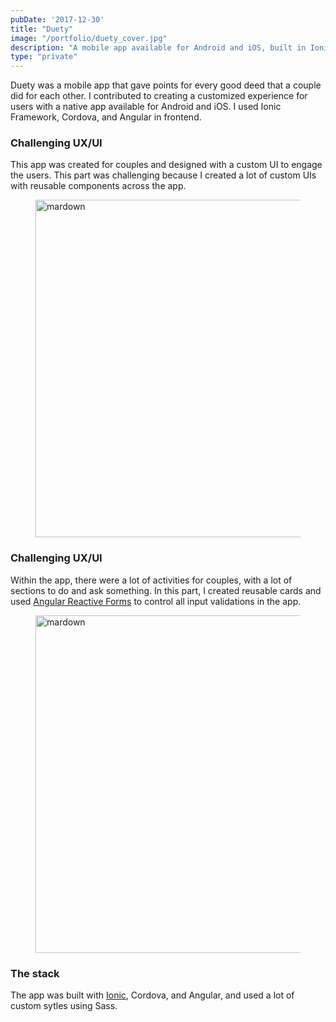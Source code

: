 ```yaml
---
pubDate: '2017-12-30'
title: "Duety"
image: "/portfolio/duety_cover.jpg"
description: "A mobile app available for Android and iOS, built in Ionic and Angular with a challenging UX/UI"
type: "private"
---
```


Duety was a mobile app that gave points for every good deed that a couple did for each other. I contributed to creating a customized experience for users with a native app available for Android and iOS. I used Ionic Framework, Cordova, and Angular in frontend.

### Challenging UX/UI

This app was created for couples and designed with a custom UI to engage the users. This part was challenging because I created a lot of custom UIs with reusable components across the app.

<figure class="h-auto w-auto object-cover md:h-[540px]">
  <Image src="/portfolio/duety_phone.jpg" alt="mardown" width="960" height="540" decoding="async" loading="lazy" />
</figure>

### Challenging UX/UI

Within the app, there were a lot of activities for couples, with a lot of sections to do and ask something. In this part, I created reusable cards and used [Angular Reactive Forms](https://angular.dev/guide/forms/form-validation#validating-input-in-reactive-forms) to control all input validations in the app.

<figure class="h-auto w-auto object-cover md:h-[540px]">
  <Image src="/portfolio/duety_screenshots.jpg" alt="mardown" width="960" height="540" decoding="async" loading="lazy" />
</figure>

### The stack

The app was built with <a href="https://ionicframework.com/" target="_blank">Ionic</a>, Cordova, and Angular, and used a lot of custom sytles using Sass.


